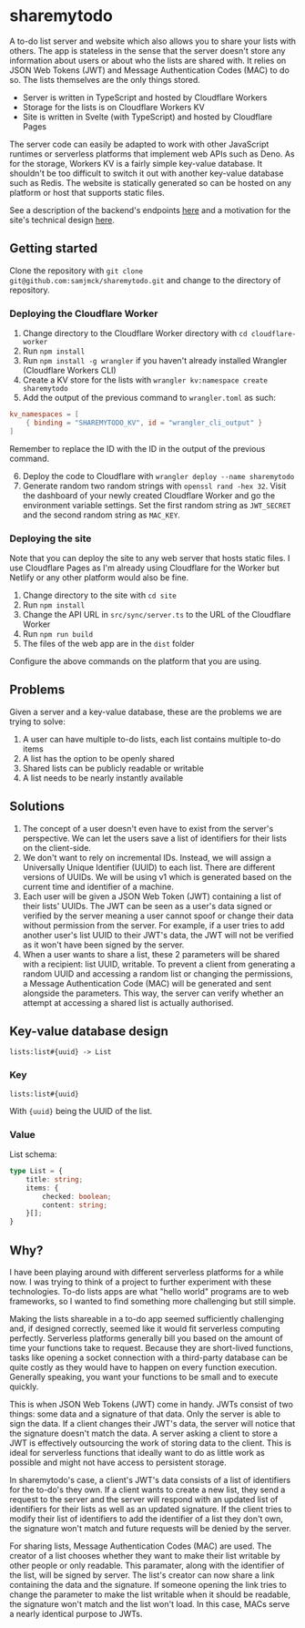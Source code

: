 # sharemytodo

A to-do list server and website which also allows you to share your lists with others. The app is stateless in the sense that the server doesn't store any information about users or about who the lists are shared with. It relies on JSON Web Tokens (JWT) and Message Authentication Codes (MAC) to do so. The lists themselves are the only things stored.

- Server is written in TypeScript and hosted by Cloudflare Workers
- Storage for the lists is on Cloudflare Workers KV
- Site is written in Svelte (with TypeScript) and hosted by Cloudflare Pages

The server code can easily be adapted to work with other JavaScript runtimes or serverless platforms that implement web APIs such as Deno. As for the storage, Workers KV is a fairly simple key-value database. It shouldn't be too difficult to switch it out with another key-value database such as Redis. The website is statically generated so can be hosted on any platform or host that supports static files.

See a description of the backend's endpoints [here](/cloudflare-worker/README.md) and a motivation for the site's technical design [here](/site/README.md).

## Getting started

Clone the repository with `git clone git@github.com:samjmck/sharemytodo.git` and change to the directory of repository.

### Deploying the Cloudflare Worker

1. Change directory to the Cloudflare Worker directory with `cd cloudflare-worker`
2. Run `npm install`
3. Run `npm install -g wrangler` if you haven't already installed Wrangler (Cloudflare Workers CLI)
4. Create a KV store for the lists with `wrangler kv:namespace create sharemytodo`
5. Add the output of the previous command to `wrangler.toml` as such:
```toml
kv_namespaces = [
    { binding = "SHAREMYTODO_KV", id = "wrangler_cli_output" }
]
```
Remember to replace the ID with the ID in the output of the previous command.

6. Deploy the code to Cloudflare with `wrangler deploy --name sharemytodo`
7. Generate random two random strings with `openssl rand -hex 32`. Visit the dashboard of your newly created Cloudflare Worker and go the environment variable settings. Set the first random string as `JWT_SECRET` and the second random string as `MAC_KEY`.

### Deploying the site

Note that you can deploy the site to any web server that hosts static files. I use Cloudflare Pages as I'm already using Cloudflare for the Worker but Netlify or any other platform would also be fine.

1. Change directory to the site with `cd site`
2. Run `npm install`
3. Change the API URL in `src/sync/server.ts` to the URL of the Cloudflare Worker
3. Run `npm run build`
4. The files of the web app are in the `dist` folder

Configure the above commands on the platform that you are using.

## Problems

Given a server and a key-value database, these are the problems we are trying to solve:
1. A user can have multiple to-do lists, each list contains multiple to-do items
2. A list has the option to be openly shared
3. Shared lists can be publicly readable or writable
4. A list needs to be nearly instantly available

## Solutions

1. The concept of a user doesn't even have to exist from the server's perspective. We can let the users save a list of identifiers for their lists on the client-side.
2. We don't want to rely on incremental IDs. Instead, we will assign a Universally Unique Identifier (UUID) to each list. There are different versions of UUIDs. We will be using v1 which is generated based on the current time and identifier of a machine.
3. Each user will be given a JSON Web Token (JWT) containing a list of their lists' UUIDs. The JWT can be seen as a user's data signed or verified by the server meaning a user cannot spoof or change their data without permission from the server. For example, if a user tries to add another user's list UUID to their JWT's data, the JWT will not be verified as it won't have been signed by the server.
4. When a user wants to share a list, these 2 parameters will be shared with a recipient: list UUID, writable. To prevent a client from generating a random UUID and accessing a random list or changing the permissions, a Message Authentication Code (MAC) will be generated and sent alongside the parameters. This way, the server can verify whether an attempt at accessing a shared list is actually authorised.

## Key-value database design

```
lists:list#{uuid} -> List
```

### Key

`lists:list#{uuid}`

With `{uuid}` being the UUID of the list.

### Value

List schema:

```ts
type List = {
	title: string;
	items: {
		checked: boolean;
		content: string;
	}[];
}
```

## Why?

I have been playing around with different serverless platforms for a while now. I was trying to think of a project to further experiment with these technologies. To-do lists apps are what "hello world" programs are to web frameworks, so I wanted to find something more challenging but still simple.

Making the lists shareable in a to-do app seemed sufficiently challenging and, if designed correctly, seemed like it would fit serverless computing perfectly. Serverless platforms generally bill you based on the amount of time your functions take to request. Because they are short-lived functions, tasks like opening a socket connection with a third-party database can be quite costly as they would have to happen on every function execution. Generally speaking, you want your functions to be small and to execute quickly.

This is when JSON Web Tokens (JWT) come in handy. JWTs consist of two things: some data and a signature of that data. Only the server is able to sign the data. If a client changes their JWT's data, the server will notice that the signature doesn't match the data. A server asking a client to store a JWT is effectively outsourcing the work of storing data to the client. This is ideal for serverless functions that ideally want to do as little work as possible and might not have access to persistent storage.

In sharemytodo's case, a client's JWT's data consists of a list of identifiers for the to-do's they own. If a client wants to create a new list, they send a request to the server and the server will respond with an updated list of identifiers for their lists as well as an updated signature. If the client tries to modify their list of identifiers to add the identifier of a list they don't own, the signature won't match and future requests will be denied by the server.

For sharing lists, Message Authentication Codes (MAC) are used. The creator of a list chooses whether they want to make their list writable by other people or only readable. This paramater, along with the identifier of the list, will be signed by server. The list's creator can now share a link containing the data and the signature. If someone opening the link tries to change the parameter to make the list writable when it should be readable, the signature won't match and the list won't load. In this case, MACs serve a nearly identical purpose to JWTs.
